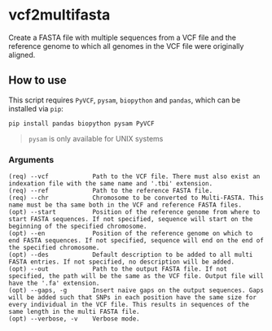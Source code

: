 # vcf2multifasta
Create a FASTA file with multiple sequences from a VCF file and the reference genome to which all genomes in the VCF file were originally aligned.
## How to use
This script requires `PyVCF`, `pysam`, `biopython` and `pandas`, which can be installed via `pip`:
```
pip install pandas biopython pysam PyVCF
```
> `pysam` is only available for UNIX systems
### Arguments
```
(req) --vcf            Path to the VCF file. There must also exist an indexation file with the same name and '.tbi' extension.
(req) --ref            Path to the reference FASTA file.
(req) --chr            Chromosome to be converted to Multi-FASTA. This name must be tha same both in the VCF and reference FASTA files.
(opt) --start          Position of the reference genome from where to start FASTA sequences. If not specified, sequence will start on the beginning of the specified chromosome.
(opt) --en             Position of the reference genome on which to end FASTA sequences. If not specified, sequence will end on the end of the specified chromosome.
(opt) --des            Default description to be added to all multi FASTA entries. If not specified, no description will be added.
(opt) --out            Path to the output FASTA file. If not specified, the path will be the same as the VCF file. Output file will have the '.fa' extension.
(opt) --gaps, -g       Insert naive gaps on the output sequences. Gaps will be added such that SNPs in each position have the same size for every individual in the VCF file. This results in sequences of the same length in the multi FASTA file.
(opt) --verbose, -v    Verbose mode.
```
